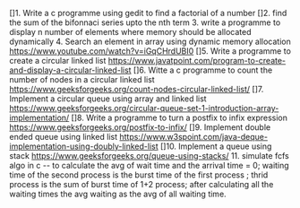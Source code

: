 []1. Write a c programme using gedit to find a factorial of a number
[]2. find the sum of the bifonnaci series upto the nth term
3. write a programme to display n number of elements where memory should be allocated dynamically
4. Search an element in array using dynamic memory allocation https://www.youtube.com/watch?v=iGqCHrdUBI0
[]5. Write a programme to create a circular linked list https://www.javatpoint.com/program-to-create-and-display-a-circular-linked-list
[]6. Witte a c programme to count the number of nodes in a circular linked list https://www.geeksforgeeks.org/count-nodes-circular-linked-list/
[]7. Implement a circular queue using array and linked list https://www.geeksforgeeks.org/circular-queue-set-1-introduction-array-implementation/
[]8. Write a programme to turn a postfix to infix expression https://www.geeksforgeeks.org/postfix-to-infix/
[]9. Implement double ended queue using linked list https://www.w3spoint.com/java-deque-implementation-using-doubly-linked-list
[]10. Implement a queue using stack https://www.geeksforgeeks.org/queue-using-stacks/
11. simulate fcfs algo in c -- to calculate the avg of wait time and the arrival time = 0;
waiting time of the second process is the burst time of the first process ;
thrid process is the sum of burst time of 1+2 process;
after calculating all the waiting times the avg waiting as the avg of all waiting time.